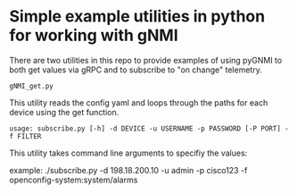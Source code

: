 # Simple example utilities in python for working with gNMI

There are two utilities in this repo to provide examples of using pyGNMI to both get values via gRPC and to subscribe to "on change" telemetry. 

    gNMI_get.py

This utility reads the config yaml and loops through the paths for each device using the get function. 

    usage: subscribe.py [-h] -d DEVICE -u USERNAME -p PASSWORD [-P PORT] -f FILTER

This utility takes command line arguments to specifiy the values:

example: 
    ./subscribe.py -d 198.18.200.10 -u admin -p cisco123 -f openconfig-system:system/alarms  